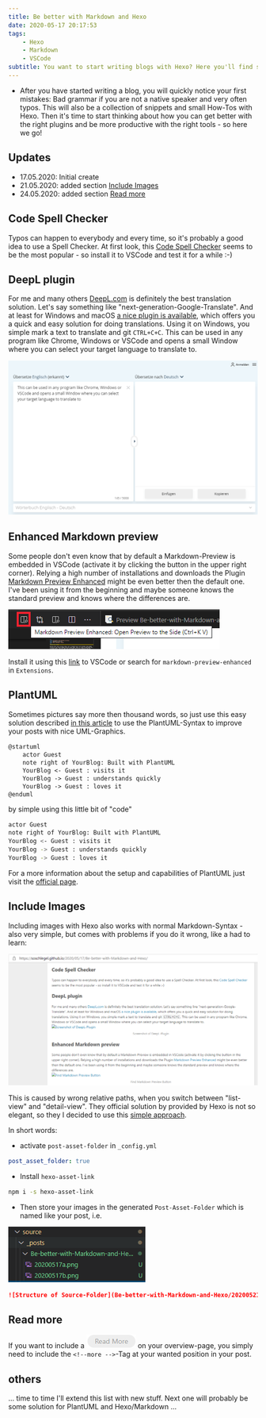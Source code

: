 ```yaml
---
title: Be better with Markdown and Hexo
date: 2020-05-17 20:17:53
tags: 
    - Hexo
    - Markdown
    - VSCode
subtitle: You want to start writing blogs with Hexo? Here you'll find some help to do improve your work and make your life easier
---
```


* After you have started writing a blog, you will quickly notice your first mistakes: Bad grammar if you are not a native speaker and very often typos. This will also be a collection of snippets and small How-Tos with Hexo. Then it's time to start thinking about how you can get better with the right plugins and be more productive with the right tools - so here we go!

## Updates

* 17.05.2020: Initial create
* 21.05.2020: added section [Include Images](#include-images)
* 24.05.2020: added section [Read more](#read-more)

<!-- more -->

## Code Spell Checker

Typos can happen to everybody and every time, so it's probably a good idea to use a Spell Checker. At first look, this [Code Spell Checker](https://marketplace.visualstudio.com/items?itemName=streetsidesoftware.code-spell-checker) seems to be the most popular - so install it to VSCode and test it for a while :-)

## DeepL plugin

For me and many others [DeepL.com](https://www.deepl.com/translator) is definitely the best translation solution. Let's say something like "next-generation-Google-Translate". And at least for Windows and macOS [a nice plugin is available](https://www.deepl.com/app), which offers you a quick and easy solution for doing translations. Using it on Windows, you simple mark a text to translate and git `CTRL+C+C`. This can be used in any program like Chrome, Windows or VSCode and opens a small Window where you can select your target language to translate to.

![Screenshot of DeepL-Plugin](Be-better-with-Markdown-and-Hexo/20200517a.png)

## Enhanced Markdown preview

Some people don't even know that by default a Markdown-Preview is embedded in VSCode (activate it by clicking the button in the upper right corner). Relying a high number of installations and downloads the Plugin [Markdown Preview Enhanced](https://shd101wyy.github.io/markdown-preview-enhanced/#/) might be even better then the default one. I've been using it from the beginning and maybe someone knows the standard preview and knows where the differences are.

![Find Markdown Preview Button](Be-better-with-Markdown-and-Hexo/20200517b.png)

Install it using this [link](https://marketplace.visualstudio.com/items?itemName=shd101wyy.markdown-preview-enhanced) to VSCode or search for `markdown-preview-enhanced` in `Extensions`.

## PlantUML

Sometimes pictures say more then thousand words, so just use this easy solution described [in this article](https://www.freecodecamp.org/news/inserting-uml-in-markdown-using-vscode/) to use the PlantUML-Syntax to improve your posts with nice UML-Graphics.

``` plantuml
@startuml
    actor Guest
    note right of YourBlog: Built with PlantUML
    YourBlog <- Guest : visits it
    YourBlog -> Guest : understands quickly
    YourBlog -> Guest : loves it
@enduml
```

by simple using this little bit of "code"

``` bash
actor Guest
note right of YourBlog: Built with PlantUML
YourBlog <- Guest : visits it
YourBlog -> Guest : understands quickly
YourBlog -> Guest : loves it
```

For a more information about the setup and capabilities of PlantUML just visit the [official page](https://plantuml.com/de/sequence-diagram).

## Include Images

Including images with Hexo also works with normal Markdown-Syntax - also very simple, but comes with problems if you do it wrong, like a had to learn:

![Images missing on detail page](Be-better-with-Markdown-and-Hexo/20200521a.png)

This is caused by wrong relative paths, when you switch between "list-view" and "detail-view". They official solution by provided by Hexo is not so elegant, so they I decided to use this [simple approach](https://chrismroberts.com/2020/01/06/using-markdown-in-hexo-to-add-images/).

In short words:

* activate `post-asset-folder` in `_config.yml`
  
```yaml
post_asset_folder: true
```

* Install `hexo-asset-link`
  
```bash
npm i -s hexo-asset-link
```

* Then store your images in the generated `Post-Asset-Folder` which is named like your post, i.e.

![Structure of Source-Folder](Be-better-with-Markdown-and-Hexo/20200521.png)

``` markdown
![Structure of Source-Folder](Be-better-with-Markdown-and-Hexo/20200521.png)
```

## Read more

If you want to include a ![READ More Button](Be-better-with-Markdown-and-Hexo/20200524.png) on your overview-page, you simply need to include the `<!--more -->`-Tag at your wanted position in your post.

## others

... time to time I'll extend this list with new stuff. Next one will probably be some solution for PlantUML and Hexo/Markdown ...
